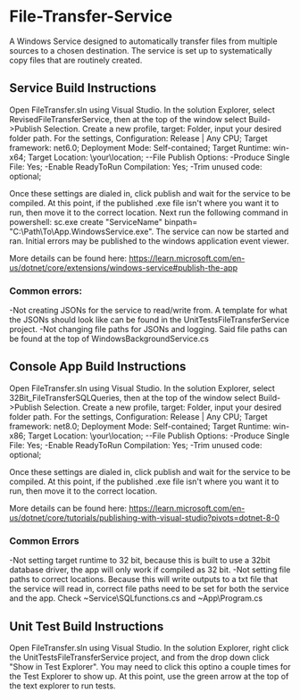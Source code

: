 # File-Transfer-Service
A Windows Service designed to automatically transfer files from multiple sources to a chosen destination. The service is set up to systematically copy files that are routinely created.

## Service Build Instructions
Open FileTransfer.sln using Visual Studio. In the solution Explorer, select RevisedFileTransferService, then at the top of the window select Build->Publish Selection. Create a new profile, target: Folder, input your desired folder path. For the settings,
Configuration: Release | Any CPU;
Target framework: net6.0;
Deployment Mode: Self-contained;
Target Runtime: win-x64;
Target Location: \your\location;
--File Publish Options:
  -Produce Single File: Yes;
  -Enable ReadyToRun Compilation: Yes;
  -Trim unused code: optional;

Once these settings are dialed in, click publish and wait for the service to be compiled. At this point, if the published .exe file isn't where you want it to run, then move it to the correct location. Next run the following command in powershell:
sc.exe create "ServiceName" binpath= "C:\Path\To\App.WindowsService.exe". The service can now be started and ran. Initial errors may be published to the windows application event viewer.

More details can be found here: https://learn.microsoft.com/en-us/dotnet/core/extensions/windows-service#publish-the-app

### Common errors:
  -Not creating JSONs for the service to read/write from. A template for what the JSONs should look like can be found in the UnitTestsFileTransferService project.
  -Not changing file paths for JSONs and logging. Said file paths can be found at the top of WindowsBackgroundService.cs

## Console App Build Instructions
Open FileTransfer.sln using Visual Studio. In the solution Explorer, select 32Bit_FileTransferSQLQueries, then at the top of the window select Build->Publish Selection. Create a new profile, target: Folder, input your desired folder path. For the settings,
Configuration: Release | Any CPU;
Target framework: net8.0;
Deployment Mode: Self-contained;
Target Runtime: win-x86;
Target Location: \your\location;
--File Publish Options:
  -Produce Single File: Yes;
  -Enable ReadyToRun Compilation: Yes;
  -Trim unused code: optional;

Once these settings are dialed in, click publish and wait for the service to be compiled. At this point, if the published .exe file isn't where you want it to run, then move it to the correct location.

More details can be found here: https://learn.microsoft.com/en-us/dotnet/core/tutorials/publishing-with-visual-studio?pivots=dotnet-8-0

### Common Errors
  -Not setting target runtime to 32 bit, because this is built to use a 32bit database driver, the app will only work if compiled as 32 bit.
  -Not setting file paths to correct locations. Because this will write outputs to a txt file that the service will read in, correct file paths need to be set for both the service and the app. Check ~Service\SQLfunctions.cs and ~App\Program.cs

## Unit Test Build Instructions
Open FileTransfer.sln using Visual Studio. In the solution Explorer, right click the UnitTestsFileTransferService project, and from the drop down click "Show in Test Explorer". You may need to click this optino a couple times for the Test Explorer to show up. At this point, use the green arrow at the top of the text explorer to run tests.
